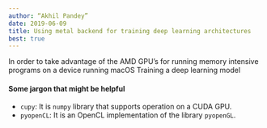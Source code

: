 ```yaml
---
author: “Akhil Pandey”
date: 2019-06-09
title: Using metal backend for training deep learning architectures
best: true
---
```


In order to take advantage of the AMD GPU’s for running memory intensive programs on a device running macOS Training a deep learning model

#### Some jargon that might be helpful
* `cupy`: It is `numpy` library that supports operation on a CUDA GPU.
* `pyopenCL`: It is an OpenCL implementation of the library `pyopenGL`.
